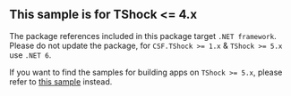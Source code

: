 ## This sample is for TShock <= 4.x

The package references included in this package target `.NET framework`. Please do not update the package, for `CSF.TShock >= 1.x` & `TShock >= 5.x` use `.NET 6`.

If you want to find the samples for building apps on `TShock >= 5.x`, please refer to [this sample](https://github.com/Rozen4334/CSF.NET/blob/master/Samples/CSF.Samples.TShock5) instead.